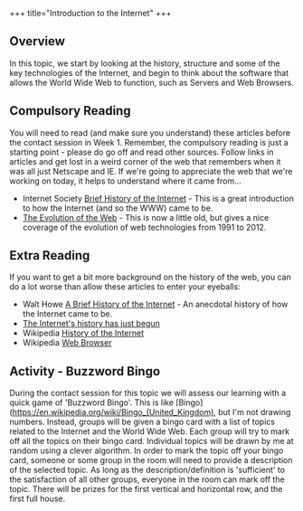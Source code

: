 +++
title="Introduction to the Internet"
+++

## Overview

In this topic, we start by looking at the history, structure and some of the key technologies of the Internet, and begin to think about the software that allows the World Wide Web to function, such as Servers and Web Browsers.

## Compulsory Reading

You will need to read (and make sure you understand) these articles before the contact session in Week 1. Remember, the compulsory reading is just a starting point - please do go off and read other sources. Follow links in articles and get lost in a weird corner of the web that remembers when it was all just Netscape and IE. If we're going to appreciate the web that we're working on today, it helps to understand where it came from...

* Internet Society [Brief History of the Internet](https://www.internetsociety.org/internet/history-internet/brief-history-internet/) - This is a great introduction to how the Internet (and so the WWW) came to be.
*  [The Evolution of the Web](http://evolutionofweb.appspot.com/?hl=en-gb) - This is now a little old, but gives a nice coverage of the evolution of web technologies from 1991 to 2012.


## Extra Reading

If you want to get a bit more background on the history of the web, you can do a lot worse than allow these articles to enter your eyeballs:

* Walt Howe [A Brief History of the Internet](http://www.walthowe.com/navnet/history.html) - An anecdotal history of how the Internet came to be.
* [The Internet's history has just begun](https://ourworldindata.org/internet-history-just-begun)
* Wikipedia [History of the Internet](https://en.wikipedia.org/wiki/History_of_the_Internet)
* Wikipedia [Web Browser](https://en.wikipedia.org/wiki/Web_browser)


## Activity - Buzzword Bingo

During the contact session for this topic we will assess our learning with a quick game of 'Buzzword Bingo'. This is like [Bingo](https://en.wikipedia.org/wiki/Bingo_(United_Kingdom), but I'm not drawing numbers. Instead, groups will be given a bingo card with a list of topics related to the Internet and the World Wide Web. Each group will try to mark off all the topics on their bingo card. Individual topics will be drawn by me at random using a clever algorithm. In order to mark the topic off your bingo card, someone or some group in the room will need to provide a description of the selected topic. As long as the description/definition is 'sufficient' to the satisfaction of all other groups, everyone in the room can mark off the topic. There will be prizes for the first vertical and horizontal row, and the first full house.